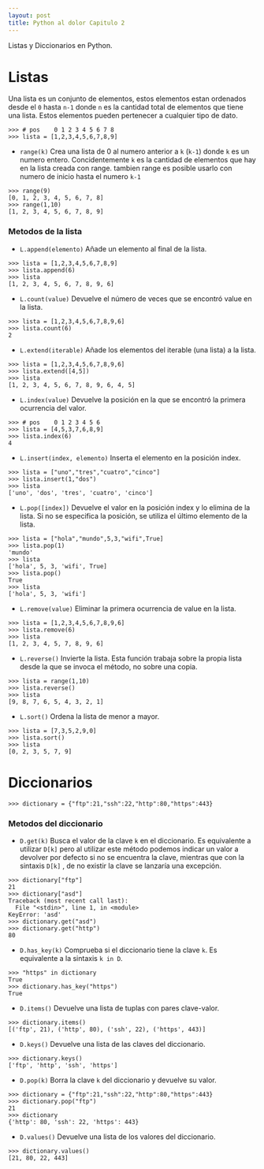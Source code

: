```yaml
---
layout: post
title: Python al dolor Capitulo 2
---
```


Listas y Diccionarios en Python.

# Listas
Una lista es un conjunto de elementos, estos elementos estan ordenados desde el `0` hasta `n-1` donde `n` es la cantidad total de elementos que tiene una lista. Estos elementos pueden pertenecer a cualquier tipo de dato.

```
>>> # pos    0 1 2 3 4 5 6 7 8
>>> lista = [1,2,3,4,5,6,7,8,9]

```

* `range(k)`
Crea una lista de 0 al numero anterior a `k` (`k-1`) donde `k` es un numero entero. Concidentemente `k` es la cantidad de elementos que hay en la lista creada con range. tambien range es posible usarlo con numero de inicio hasta el numero `k-1`

```
>>> range(9)
[0, 1, 2, 3, 4, 5, 6, 7, 8]
>>> range(1,10)
[1, 2, 3, 4, 5, 6, 7, 8, 9]
```

### Metodos de la lista

* `L.append(elemento)`
Añade un elemento al final de la lista.

```
>>> lista = [1,2,3,4,5,6,7,8,9]
>>> lista.append(6)
>>> lista
[1, 2, 3, 4, 5, 6, 7, 8, 9, 6]
```

* `L.count(value)`
Devuelve el número de veces que se encontró value en la lista.

```
>>> lista = [1,2,3,4,5,6,7,8,9,6]
>>> lista.count(6)
2
```

* `L.extend(iterable)`
Añade los elementos del iterable (una lista) a la lista.

```
>>> lista = [1,2,3,4,5,6,7,8,9,6]
>>> lista.extend([4,5])
>>> lista
[1, 2, 3, 4, 5, 6, 7, 8, 9, 6, 4, 5]
```

* `L.index(value)`
Devuelve la posición en la que se encontró la primera ocurrencia del valor.

```
>>> # pos    0 1 2 3 4 5 6
>>> lista = [4,5,3,7,6,8,9]
>>> lista.index(6)
4
```

* `L.insert(index, elemento)`
Inserta el elemento en la posición index.
```
>>> lista = ["uno","tres","cuatro","cinco"]
>>> lista.insert(1,"dos")
>>> lista
['uno', 'dos', 'tres', 'cuatro', 'cinco']
```

* `L.pop([index])`
Devuelve el valor en la posición index y lo elimina de la lista. Si no se especifica la posición, se utiliza el último elemento de la lista.

```
>>> lista = ["hola","mundo",5,3,"wifi",True]
>>> lista.pop(1)
'mundo'
>>> lista
['hola', 5, 3, 'wifi', True]
>>> lista.pop()
True
>>> lista
['hola', 5, 3, 'wifi']
```

* `L.remove(value)`
Eliminar la primera ocurrencia de value en la lista.

```
>>> lista = [1,2,3,4,5,6,7,8,9,6]
>>> lista.remove(6)
>>> lista
[1, 2, 3, 4, 5, 7, 8, 9, 6]

```

* `L.reverse()`
Invierte la lista. Esta función trabaja sobre la propia lista desde la que se invoca el método, no sobre una copia.

```
>>> lista = range(1,10)
>>> lista.reverse()
>>> lista
[9, 8, 7, 6, 5, 4, 3, 2, 1]
```

* `L.sort()`
Ordena la lista de menor a mayor.

```
>>> lista = [7,3,5,2,9,0]
>>> lista.sort()
>>> lista
[0, 2, 3, 5, 7, 9]
```

# Diccionarios

```
>>> dictionary = {"ftp":21,"ssh":22,"http":80,"https":443}
```

### Metodos del diccionario

* `D.get(k)`
Busca el valor de la clave `k` en el diccionario. Es equivalente a utilizar `D[k]` pero al utilizar este método podemos indicar un valor a devolver por defecto si no se encuentra la clave, mientras que con la sintaxis `D[k]` , de no existir la clave se lanzaría una excepción.

```
>>> dictionary["ftp"]
21
>>> dictionary["asd"]
Traceback (most recent call last):
  File "<stdin>", line 1, in <module>
KeyError: 'asd'
>>> dictionary.get("asd")
>>> dictionary.get("http")
80
```

* `D.has_key(k)`
Comprueba si el diccionario tiene la clave `k`. Es equivalente a la sintaxis `k in D`.

```
>>> "https" in dictionary
True
>>> dictionary.has_key("https")
True
```

* `D.items()`
Devuelve una lista de tuplas con pares clave-valor.

```
>>> dictionary.items()
[('ftp', 21), ('http', 80), ('ssh', 22), ('https', 443)]
```

* `D.keys()`
Devuelve una lista de las claves del diccionario.

```
>>> dictionary.keys()
['ftp', 'http', 'ssh', 'https']
```

* `D.pop(k)`
Borra la clave `k` del diccionario y devuelve su valor.

```
>>> dictionary = {"ftp":21,"ssh":22,"http":80,"https":443}
>>> dictionary.pop("ftp")
21
>>> dictionary
{'http': 80, 'ssh': 22, 'https': 443}
```

* `D.values()`
Devuelve una lista de los valores del diccionario.

```
>>> dictionary.values()
[21, 80, 22, 443]
```

